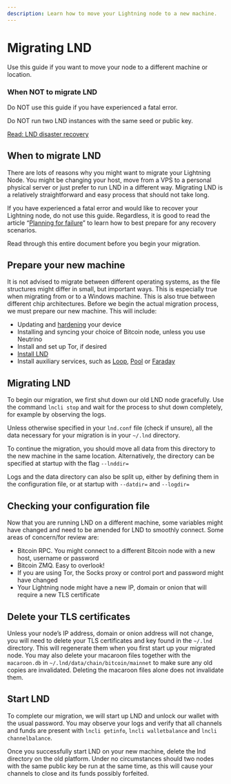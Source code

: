 ```yaml
---
description: Learn how to move your Lightning node to a new machine.
---
```


# Migrating LND

Use this guide if you want to move your node to a different machine or location.

### When NOT to migrate LND

Do NOT use this guide if you have experienced a fatal error.

Do NOT run two LND instances with the same seed or public key.

[Read: LND disaster recovery](disaster-recovery.md)

## When to migrate LND

There are lots of reasons why you might want to migrate your Lightning Node. You might be changing your host, move from a VPS to a personal physical server or just prefer to run LND in a different way. Migrating LND is a relatively straightforward and easy process that should not take long.

If you have experienced a fatal error and would like to recover your Lightning node, do not use this guide. Regardless, it is good to read the article “[Planning for failure](recovery-planning-for-failure.md)” to learn how to best prepare for any recovery scenarios.

Read through this entire document before you begin your migration.

## Prepare your new machine

It is not advised to migrate between different operating systems, as the file structures might differ in small, but important ways. This is especially true when migrating from or to a Windows machine. This is also true between different chip architectures. Before we begin the actual migration process, we must prepare our new machine. This will include:

* Updating and [hardening](secure-your-lightning-network-node.md) your device
* Installing and syncing your choice of Bitcoin node, unless you use Neutrino
* Install and set up Tor, if desired
* [Install LND](run-lnd.md)
* Install auxiliary services, such as [Loop](../loop/), [Pool](../pool/) or [Faraday](../faraday/)

## Migrating LND

To begin our migration, we first shut down our old LND node gracefully. Use the command `lncli stop` and wait for the process to shut down completely, for example by observing the logs.

Unless otherwise specified in your `lnd.conf` file (check if unsure), all the data necessary for your migration is in your `~/.lnd` directory.

To continue the migration, you should move all data from this directory to the new machine in the same location. Alternatively, the directory can be specified at startup with the flag `--lnddir=`

Logs and the data directory can also be split up, either by defining them in the configuration file, or at startup with `--datdir=` and `--logdir=`

## Checking your configuration file

Now that you are running LND on a different machine, some variables might have changed and need to be amended for LND to smoothly connect. Some areas of concern/for review are:

* Bitcoin RPC. You might connect to a different Bitcoin node with a new host, username or password
* Bitcoin ZMQ. Easy to overlook!
* If you are using Tor, the Socks proxy or control port and password might have changed
* Your Lightning node might have a new IP, domain or onion that will require a new TLS certificate

## Delete your TLS certificates

Unless your node’s IP address, domain or onion address will not change, you will need to delete your TLS certificates and key found in the `~/.lnd` directory. This will regenerate them when you first start up your migrated node. You may also delete your macaroon files together with the `macaroon.db` in `~/.lnd/data/chain/bitcoin/mainnet` to make sure any old copies are invalidated. Deleting the macaroon files alone does not invalidate them.

## Start LND

To complete our migration, we will start up LND and unlock our wallet with the usual password. You may observe your logs and verify that all channels and funds are present with `lncli getinfo`, `lncli walletbalance` and `lncli channelbalance`.

Once you successfully start LND on your new machine, delete the lnd directory on the old platform. Under no circumstances should two nodes with the same public key be run at the same time, as this will cause your channels to close and its funds possibly forfeited.
